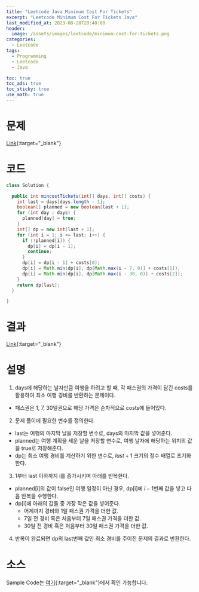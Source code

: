 ```yaml
---
title: "Leetcode Java Minimum Cost For Tickets"
excerpt: "Leetcode Minimum Cost For Tickets Java"
last_modified_at: 2023-08-28T20:40:00
header:
  image: /assets/images/leetcode/minimum-cost-for-tickets.png
categories:
  - Leetcode
tags:
  - Programming
  - Leetcode
  - Java

toc: true
toc_ads: true
toc_sticky: true
use_math: true
---
```

# 문제
[Link](https://leetcode.com/problems/minimum-cost-for-tickets){:target="_blank"}

# 코드
```java
class Solution {

  public int mincostTickets(int[] days, int[] costs) {
    int last = days[days.length - 1];
    boolean[] planned = new boolean[last + 1];
    for (int day : days) {
      planned[day] = true;
    }
    int[] dp = new int[last + 1];
    for (int i = 1; i <= last; i++) {
      if (!planned[i]) {
        dp[i] = dp[i - 1];
        continue;
      }
      dp[i] = dp[i - 1] + costs[0];
      dp[i] = Math.min(dp[i], dp[Math.max(i - 7, 0)] + costs[1]);
      dp[i] = Math.min(dp[i], dp[Math.max(i - 30, 0)] + costs[2]);
    }
    return dp[last];
  }

}
```

# 결과
[Link](https://leetcode.com/problems/minimum-cost-for-tickets/submissions/1034004373/){:target="_blank"}

# 설명
1. days에 해당하는 날자만큼 여행을 하려고 할 때, 각 패스권의 가격이 담긴 costs를 활용하여 최소 여행 경비를 반환하는 문제이다.
- 패스권은 1, 7, 30일권으로 해당 가격은 순차적으로 costs에 들어있다.

2. 문제 풀이에 필요한 변수를 정의한다.
- last는 여행의 마지막 날을 저장할 변수로, days의 마지막 값을 넣어준다.
- planned는 여행 계획을 세운 날을 저장할 변수로, 여행 날자에 해당하는 위치의 값을 true로 저장해준다.
- dp는 최소 여행 경비를 계산하기 위한 변수로, $last + 1$ 크기의 정수 배열로 초기화한다.

3. 1부터 last 이하까지 i를 증가시키며 아래를 반복한다.
- planned[i]의 값이 false인 여행 일정이 아닌 경우, dp[i]에 $i - 1$번째 값을 넣고 다음 반복을 수행한다.
- dp[i]에 아래의 값들 중 가장 작은 값을 넣어준다.
  - 어제까지 경비와 1일 패스권 가격을 더한 값.
  - 7일 전 경비 혹은 처음부터 7일 패스권 가격을 더한 값.
  - 30일 전 경비 혹은 처음부터 30일 패스권 가격을 더한 값.

4. 반복이 완료되면 dp의 last번째 값인 최소 경비를 주어진 문제의 결과로 반환한다.

# 소스
Sample Code는 [여기](https://github.com/GracefulSoul/leetcode/blob/master/src/main/java/gracefulsoul/problems/MinimumCostForTickets.java){:target="_blank"}에서 확인 가능합니다.